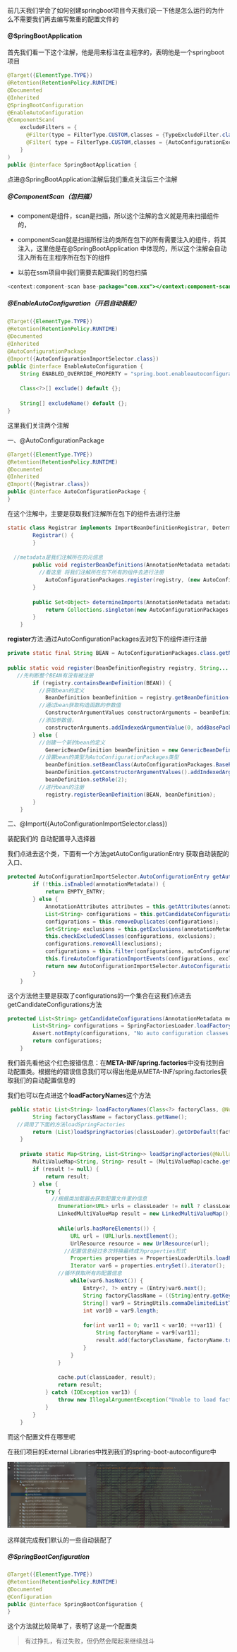 

前几天我们学会了如何创建springboot项目今天我们说一下他是怎么运行的为什么不需要我们再去编写繁重的配置文件的

#### @SpringBootApplication

首先我们看一下这个注解，他是用来标注在主程序的，表明他是一个springboot项目

```java
@Target({ElementType.TYPE})
@Retention(RetentionPolicy.RUNTIME)
@Documented
@Inherited
@SpringBootConfiguration
@EnableAutoConfiguration
@ComponentScan(
    excludeFilters = {
      @Filter(type = FilterType.CUSTOM,classes = {TypeExcludeFilter.class}), 	
      @Filter( type = FilterType.CUSTOM,classes = {AutoConfigurationExcludeFilter.class})
    }
)
public @interface SpringBootApplication {
```

点进@SpringBootApplication注解后我们重点关注后三个注解

##### @ComponentScan（包扫描）

- component是组件，scan是扫描，所以这个注解的含义就是用来扫描组件的，


- componentScan就是扫描所标注的类所在包下的所有需要注入的组件，将其注入，这里他是在@SpringBootApplication 中体现的，所以这个注解会自动注入所有在主程序所在包下的组件
- 以前在ssm项目中我们需要去配置我们的包扫描

```java
<context:component-scan base-package="com.xxx"></context:component-scan>
```

##### @EnableAutoConfiguration（开启自动装配）

```java
@Target({ElementType.TYPE})
@Retention(RetentionPolicy.RUNTIME)
@Documented
@Inherited
@AutoConfigurationPackage
@Import({AutoConfigurationImportSelector.class})
public @interface EnableAutoConfiguration {
    String ENABLED_OVERRIDE_PROPERTY = "spring.boot.enableautoconfiguration";

    Class<?>[] exclude() default {};

    String[] excludeName() default {};
}

```

这里我们关注两个注解

一、@AutoConfigurationPackage

```java
@Target({ElementType.TYPE})
@Retention(RetentionPolicy.RUNTIME)
@Documented
@Inherited
@Import({Registrar.class})
public @interface AutoConfigurationPackage {
}
```

在这个注解中，主要是获取我们注解所在包下的组件去进行注册

```java
static class Registrar implements ImportBeanDefinitionRegistrar, DeterminableImports {
        Registrar() {
        }

  //metadata是我们注解所在的元信息
        public void registerBeanDefinitions(AnnotationMetadata metadata, BeanDefinitionRegistry registry) {
          //看这里 将我们注解所在包下所有的组件去进行注册
            AutoConfigurationPackages.register(registry, (new AutoConfigurationPackages.PackageImport(metadata)).getPackageName());
        }

        public Set<Object> determineImports(AnnotationMetadata metadata) {
            return Collections.singleton(new AutoConfigurationPackages.PackageImport(metadata));
        }
    }
```

**register**方法:通过AutoConfigurationPackages去对包下的组件进行注册

```java
private static final String BEAN = AutoConfigurationPackages.class.getName();

public static void register(BeanDefinitionRegistry registry, String... packageNames) {
   //先判断整个BEAN有没有被注册
        if (registry.containsBeanDefinition(BEAN)) {
          //获取bean的定义
            BeanDefinition beanDefinition = registry.getBeanDefinition(BEAN);
          //通过bean获取构造函数的参数值
            ConstructorArgumentValues constructorArguments = beanDefinition.getConstructorArgumentValues();
          //添加参数值，
            constructorArguments.addIndexedArgumentValue(0, addBasePackages(constructorArguments, packageNames));
        } else {
          //创建一个新的bean的定义
            GenericBeanDefinition beanDefinition = new GenericBeanDefinition();
          //设置bean的类型为AutoConfigurationPackages类型
            beanDefinition.setBeanClass(AutoConfigurationPackages.BasePackages.class);
            beanDefinition.getConstructorArgumentValues().addIndexedArgumentValue(0, packageNames);
            beanDefinition.setRole(2);
          //进行bean的注册
            registry.registerBeanDefinition(BEAN, beanDefinition);
        }
    }
```

二、@Import({AutoConfigurationImportSelector.class})

装配我们的 自动配置导入选择器

我们点进去这个类，下面有一个方法getAutoConfigurationEntry 获取自动装配的入口、

```java
protected AutoConfigurationImportSelector.AutoConfigurationEntry getAutoConfigurationEntry(AutoConfigurationMetadata autoConfigurationMetadata, AnnotationMetadata annotationMetadata) {
        if (!this.isEnabled(annotationMetadata)) {
            return EMPTY_ENTRY;
        } else {
            AnnotationAttributes attributes = this.getAttributes(annotationMetadata);
            List<String> configurations = this.getCandidateConfigurations(annotationMetadata, attributes);
            configurations = this.removeDuplicates(configurations);
            Set<String> exclusions = this.getExclusions(annotationMetadata, attributes);
            this.checkExcludedClasses(configurations, exclusions);
            configurations.removeAll(exclusions);
            configurations = this.filter(configurations, autoConfigurationMetadata);
            this.fireAutoConfigurationImportEvents(configurations, exclusions);
            return new AutoConfigurationImportSelector.AutoConfigurationEntry(configurations, exclusions);
        }
    }
```

这个方法他主要是获取了configurations的一个集合在这我们点进去getCandidateConfigurations方法

```java
protected List<String> getCandidateConfigurations(AnnotationMetadata metadata, AnnotationAttributes attributes) {
        List<String> configurations = SpringFactoriesLoader.loadFactoryNames(this.getSpringFactoriesLoaderFactoryClass(), this.getBeanClassLoader());
        Assert.notEmpty(configurations, "No auto configuration classes found in META-INF/spring.factories. If you are using a custom packaging, make sure that file is correct.");
        return configurations;
    }
```

我们首先看他这个红色报错信息：在**META-INF/spring.factories**中没有找到自动配置类。根据他的错误信息我们可以得出他是从META-INF/spring.factories获取我们的自动配置信息的

我们也可以在点进这个**loadFactoryNames**这个方法

```java
 public static List<String> loadFactoryNames(Class<?> factoryClass, @Nullable ClassLoader classLoader) {
        String factoryClassName = factoryClass.getName();
   //调用了下面的方法loadSpringFactories
        return (List)loadSpringFactories(classLoader).getOrDefault(factoryClassName, Collections.emptyList());
    }

    private static Map<String, List<String>> loadSpringFactories(@Nullable ClassLoader classLoader) {
        MultiValueMap<String, String> result = (MultiValueMap)cache.get(classLoader);
        if (result != null) {
            return result;
        } else {
            try {
              //根据类加载器去获取配置文件里的信息
                Enumeration<URL> urls = classLoader != null ? classLoader.getResources("META-INF/spring.factories") : ClassLoader.getSystemResources("META-INF/spring.factories");
                LinkedMultiValueMap result = new LinkedMultiValueMap();

                while(urls.hasMoreElements()) {
                    URL url = (URL)urls.nextElement();
                    UrlResource resource = new UrlResource(url);
                  //配置信息经过多次转换最终成为properties形式
                    Properties properties = PropertiesLoaderUtils.loadProperties(resource);
                    Iterator var6 = properties.entrySet().iterator();
				//循环获取所有的配置信息
                    while(var6.hasNext()) {
                        Entry<?, ?> entry = (Entry)var6.next();
                        String factoryClassName = ((String)entry.getKey()).trim();
                        String[] var9 = StringUtils.commaDelimitedListToStringArray((String)entry.getValue());
                        int var10 = var9.length;

                        for(int var11 = 0; var11 < var10; ++var11) {
                            String factoryName = var9[var11];
                            result.add(factoryClassName, factoryName.trim());
                        }
                    }
                }

                cache.put(classLoader, result);
                return result;
            } catch (IOException var13) {
                throw new IllegalArgumentException("Unable to load factories from location [META-INF/spring.factories]", var13);
            }
        }
    }
```

而这个配置文件在哪里呢

在我们项目的External Libraries中找到我们的spring-boot-autoconfigure中

![autoconfigure](../pic/微信截图_20190724115038.png)

这样就完成我们默认的一些自动装配了

##### @SpringBootConfiguration

```java
@Target({ElementType.TYPE})
@Retention(RetentionPolicy.RUNTIME)
@Documented
@Configuration
public @interface SpringBootConfiguration {
}

```

这个方法就比较简单了，表明了这是一个配置类

>有过挣扎，有过失败，但仍然会爬起来继续战斗

